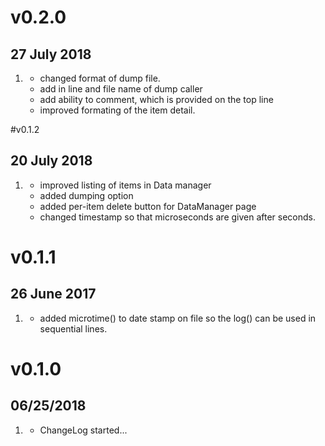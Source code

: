 # v0.2.0
## 27 July 2018
1. [](#enhancement)
    * changed format of dump file.
    * add in line and file name of dump caller
    * add ability to comment, which is provided on the top line
    * improved formating of the item detail. 

#v0.1.2
## 20 July 2018
1. [](#enhancement)
    * improved listing of items in Data manager
    * added dumping option
    * added per-item delete button for DataManager page
    * changed timestamp so that microseconds are given after seconds.

# v0.1.1
## 26 June 2017
1. [](#enhancement)
    * added microtime() to date stamp on file so the log() can be used in sequential lines.

# v0.1.0
##  06/25/2018

1. [](#new)
    * ChangeLog started...
